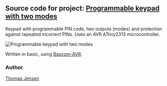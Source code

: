## Source code for project: [Programmable keypad with two modes](https://uctrl.io/projects/avr-security-keypad-with-programmable-pin-9q7m7q)

Keypad with programmable PIN code, two outputs (modes) and protection against repeated incorrect PINs. Uses an AVR ATtiny2313 microcontroller.

![Programmable keypad with two modes](https://static.uctrl.net/imgs/ygrxg7.jpeg)

Written in basic, using [Bascom-AVR](http://www.mcselec.com/).

### Author
[Thomas Jensen](https://uctrl.io/@hebron)
